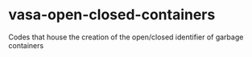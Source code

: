 # vasa-open-closed-containers
Codes that house the creation of the open/closed identifier of garbage containers
